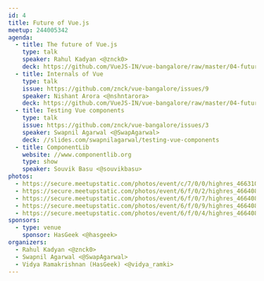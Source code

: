 ```yaml
---
id: 4
title: Future of Vue.js
meetup: 244005342
agenda:
  - title: The future of Vue.js
    type: talk
    speaker: Rahul Kadyan <@znck0>
    deck: https://github.com/VueJS-IN/vue-bangalore/raw/master/04-future-of-vue.js/decks/01-intro-future-of-vue.js.pdf
  - title: Internals of Vue
    type: talk
    issue: https://github.com/znck/vue-bangalore/issues/9
    speaker: Nishant Arora <@nshntarora>
    deck: https://github.com/VueJS-IN/vue-bangalore/raw/master/04-future-of-vue.js/decks/02-talk-internals-of-vue.pdf
  - title: Testing Vue components
    type: talk
    issue: https://github.com/znck/vue-bangalore/issues/3
    speaker: Swapnil Agarwal <@SwapAgarwal>
    deck: //slides.com/swapnilagarwal/testing-vue-components
  - title: ComponentLib
    website: //www.componentlib.org
    type: show
    speaker: Souvik Basu <@souvikbasu>
photos:
  - https://secure.meetupstatic.com/photos/event/c/7/0/0/highres_466310944.jpeg
  - https://secure.meetupstatic.com/photos/event/6/f/0/2/highres_466408418.jpeg
  - https://secure.meetupstatic.com/photos/event/6/f/0/7/highres_466408423.jpeg
  - https://secure.meetupstatic.com/photos/event/6/f/0/9/highres_466408425.jpeg
  - https://secure.meetupstatic.com/photos/event/6/f/0/4/highres_466408420.jpeg
sponsors:
  - type: venue
    sponsor: HasGeek <@hasgeek>
organizers:
  - Rahul Kadyan <@znck0>
  - Swapnil Agarwal <@SwapAgarwal>
  - Vidya Ramakrishnan (HasGeek) <@vidya_ramki>
---
```


<EventPage />
